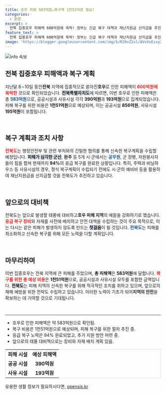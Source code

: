 ```yaml
---
title: 호우 피해 583억원…복구액 1천51억원 필요!
categories:
  - 환경
excerpt: >
  전북 집중호우 피해액 600억원에 육박! 정부는 긴급 복구 대책과 재난지원금 선지급을 추진하며, 앞으로의 태풍에 대비한 안전 대책도 강화한다.
feature_text: >
  전북 집중호우 피해액 600억원에 육박! 정부는 긴급 복구 대책과 재난지원금 선지급을 추진하며, 앞으로의 태풍에 대비한 안전 대책도 강화한다.
image: 'https://blogger.googleusercontent.com/img/b/R29vZ2xl/AVvXsEixyZcFfHzMRdzZMjFBmAUKJYCLCGyLL1o632UiGVXcaFdKo_bkvkuCioo0uUKlGfBVcT3P84aROyZIXSBEx3Aw5nCQ3pTgDom1WDC4m8eifvWiAmWEEVb4x6G_l8C0QH225ldMjyaFvpxGEBGNO37VmDTDMHGhJPq73UglMfDca1-0aw/s1600/blogspot.png'
---
```


<p><img src="https://blogger.googleusercontent.com/img/b/R29vZ2xl/AVvXsEixyZcFfHzMRdzZMjFBmAUKJYCLCGyLL1o632UiGVXcaFdKo_bkvkuCioo0uUKlGfBVcT3P84aROyZIXSBEx3Aw5nCQ3pTgDom1WDC4m8eifvWiAmWEEVb4x6G_l8C0QH225ldMjyaFvpxGEBGNO37VmDTDMHGhJPq73UglMfDca1-0aw/s1600/blogspot.png" alt="info 속보" /></p>

<h2 data-ke-size="size26">전북 집중호우 피해액과 복구 계획</h2>

<p data-ke-size="size16">지난달 8∼10일 동안<strong><b>전북</b></strong> 지역에 집중적으로 쏟아진<strong><b>호우</b></strong>로 인한 피해액이 <b><span style="color: #ee2323;">600억원에 육박한</span></b> 것으로 확인되었습니다. <b><span style="background-color: #21538527;">전북특별자치도</span></b>에 따르면, 이번 호우로 인한 피해액은 총 <b><span style="color: #1a5490;">583억원</span></b>으로, 공공시설과 사유시설 각각 <b>390억원</b>과 <b>193억원</b>으로 집계되었습니다. 피해 복구를 위한 비용은 <b>1천51억원</b>으로 예상되며, 이는 공공시설 <b>856억원</b>, 사유시설 <b>195억원</b>이 포함됩니다.</p>

<p data-ke-size="size16">&nbsp;</p>

<h2 data-ke-size="size26">복구 계획과 조치 사항</h2>

<p data-ke-size="size16"><b><span style="color: #ee2323;">전북도</span></b>는 행정안전부 및 관련 부처와의 긴밀한 협의를 통해 신속한 복구계획을 수립할 예정입니다. <b><span style="background-color: #21538527;">피해가 심각한 군산</span></b>, <b>완주</b> 등 5개 시·군에서는 <b><span style="color: #1a5490;">공무원</span></b>, 군 장병, 자원봉사자들이 힘을 합쳐 현재까지 <b>94%</b>의 응급 복구를 완료한 상황입니다. 특히, 주택과 비닐하우스 등 사유시설의 경우, 정식 복구계획이 수립되기 전에도 시·군의 예비비 등을 활용하여 재난지원금을 선지급할 것을 전북도가 추진하고 있습니다.</p>

<p data-ke-size="size16">&nbsp;</p>

<h2 data-ke-size="size26">앞으로의 대비책</h2>

<p data-ke-size="size16">전북도는 앞으로 발생할 태풍에 대비하고<strong><b>호우 피해 지역</b></strong>의 예찰을 강화하기로 했습니다. <b><span style="color: #ee2323;">응급 복구 장비</span></b>와 자재를 사전에 배치하고 안전 대책을 수립하는 것이 주요 목적으로, 이는 다시는 같은 피해가 발생하지 않도록 만드는 <b><span style="background-color: #21538527;">첫걸음</span></b>이 될 것입니다. <b><span style="color: #1a5490;">전북도</span></b>는 피해를 최소화하고 신속한 복구를 위해 모든 노력을 다할 계획입니다.</p>

<p data-ke-size="size16">&nbsp;</p>

<h2 data-ke-size="size26">마무리하며</h2>

<p data-ke-size="size16">이번 집중호우는 전북 지역에 큰 피해를 주었으며, <b>총 피해액</b>은 <b>583억원</b>에 달합니다. <b><span style="color: #ee2323;">복구를 위한 총 예상 비용</span></b>은 <b>1천51억원</b>으로, 공공시설과 사유시설 모두를 포함한 금액입니다. <b><span style="background-color: #21538527;">전북도</span></b>는 피해 지역의 신속한 복구를 위해 적극적인 조치를 취하고 있으며, 앞으로의 재해 예방을 위한 전략도 수립하고 있습니다. 이러한 노력이 기초가 되어<strong><b>지역의 안전</b></strong>을 확보하는 데 기여할 것으로 기대됩니다.</p>

<p data-ke-size="size16">&nbsp;</p>

<hr style="height:1px; border:none; color:#333; background-color:#333;" />

<ul>
    <li>호우로 인한 피해액은 약 583억원으로 확인됨.</li>
    <li>복구 비용은 1천51억원으로 예상되며, 피해 복구를 위한 절차 추진 중.</li>
    <li>응급 복구 노력은 94% 완료되었고, 추가 지원 방안 마련 중.</li>
    <li>앞으로의 태풍 대비책으로는 장비와 자재 배치 계획 있음.</li>
</ul>

<table style="width:100%; border:1px solid #ddd;">
    <tr>
        <td style="text-align: center; height: 17px;"><b>피해 시설</b></td>
        <td style="text-align: center; height: 17px;"><b>예상 피해액</b></td>
    </tr>
    <tr>
        <td style="text-align: center; height: 17px;"><b>공공 시설</b></td>
        <td style="text-align: center; height: 17px;"><b>390억원</b></td>
    </tr>
    <tr>
        <td style="text-align: center; height: 17px;"><b>사유 시설</b></td>
        <td style="text-align: center; height: 17px;"><b>193억원</b></td>
    </tr>
</table>
유용한 생활 정보가 필요하시다면, <a href="https://opensis.kr" rel="dofollow">opensis.kr</a>


